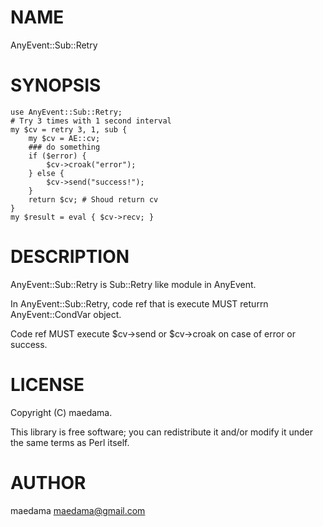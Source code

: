 # NAME

AnyEvent::Sub::Retry

# SYNOPSIS

    use AnyEvent::Sub::Retry;
    # Try 3 times with 1 second interval
    my $cv = retry 3, 1, sub {
        my $cv = AE::cv;
        ### do something
        if ($error) {
            $cv->croak("error");
        } else {
            $cv->send("success!");
        }
        return $cv; # Shoud return cv
    }
    my $result = eval { $cv->recv; }


# DESCRIPTION

AnyEvent::Sub::Retry is Sub::Retry like module in AnyEvent.

In AnyEvent::Sub::Retry, code ref that is execute MUST returrn AnyEvent::CondVar object.

Code ref MUST execute $cv->send or $cv->croak on case of error or success.

# LICENSE

Copyright (C) maedama.

This library is free software; you can redistribute it and/or modify
it under the same terms as Perl itself.

# AUTHOR

maedama <maedama@gmail.com>
